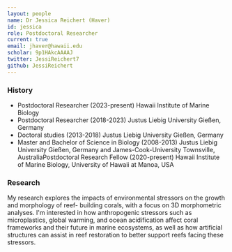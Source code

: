 ```yaml
---
layout: people
name: Dr Jessica Reichert (Haver)
id: jessica
role: Postdoctoral Researcher
current: true
email: jhaver@hawaii.edu
scholar: 9p1HAkcAAAAJ
twitter: JessiReichert7
github: JessiReichert
---
```


### History

- Postdoctoral Researcher (2023-present) Hawaii Institute of Marine Biology
- Postdoctoral Researcher (2018-2023) Justus Liebig University Gießen, Germany
- Doctoral studies (2013-2018) Justus Liebig University Gießen, Germany
- Master and Bachelor of Science in Biology (2008-2013) Justus Liebig University Gießen, Germany and James-Cook-University Townsville, AustraliaPostdoctoral Research Fellow (2020-present) Hawaii Institute of Marine Biology, University of Hawaii at Manoa, USA



### Research

My research explores the impacts of environmental stressors on the growth and morphology of reef-
building corals, with a focus on 3D morphometric analyses. I&#39;m interested in how anthropogenic
stressors such as microplastics, global warming, and ocean acidification affect coral frameworks and
their future in marine ecosystems, as well as how artificial structures can assist in reef restoration to
better support reefs facing these stressors.
